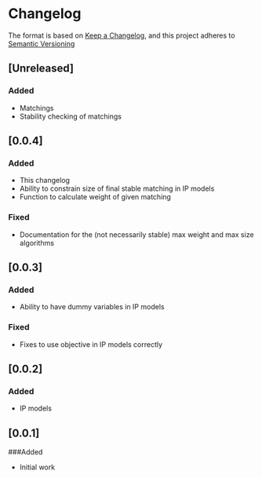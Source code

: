 # Changelog

The format is based on [Keep a Changelog](https://keepachangelog.com/en/1.0.0/),
and this project adheres to [Semantic Versioning](https://semver.org/spec/v2.0.0.html)

## [Unreleased]

### Added

- Matchings
- Stability checking of matchings

## [0.0.4]

### Added
- This changelog
- Ability to constrain size of final stable matching in IP models
- Function to calculate weight of given matching

### Fixed
- Documentation for the (not necessarily stable) max weight and max size
  algorithms

## [0.0.3]

### Added
- Ability to have dummy variables in IP models

### Fixed
- Fixes to use objective in IP models correctly
## [0.0.2]

### Added
- IP models

## [0.0.1]

###Added
- Initial work
